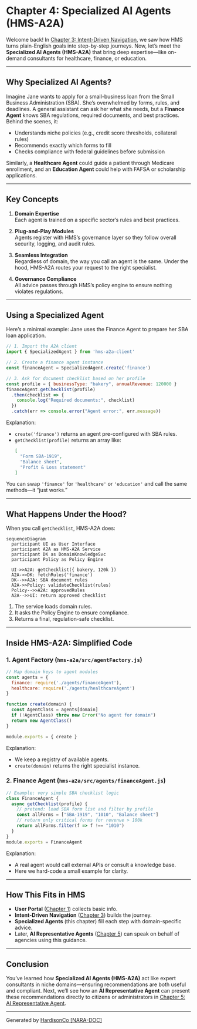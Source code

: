 # Chapter 4: Specialized AI Agents (HMS-A2A)

Welcome back! In [Chapter 3: Intent-Driven Navigation](03_intent_driven_navigation_.md), we saw how HMS turns plain-English goals into step-by-step journeys. Now, let’s meet the **Specialized AI Agents (HMS-A2A)** that bring deep expertise—like on-demand consultants for healthcare, finance, or education.

---

## Why Specialized AI Agents?

Imagine Jane wants to apply for a small-business loan from the Small Business Administration (SBA). She’s overwhelmed by forms, rules, and deadlines. A general assistant can ask her what she needs, but a **Finance Agent** knows SBA regulations, required documents, and best practices. Behind the scenes, it:

- Understands niche policies (e.g., credit score thresholds, collateral rules)  
- Recommends exactly which forms to fill  
- Checks compliance with federal guidelines before submission  

Similarly, a **Healthcare Agent** could guide a patient through Medicare enrollment, and an **Education Agent** could help with FAFSA or scholarship applications.

---

## Key Concepts

1. **Domain Expertise**  
   Each agent is trained on a specific sector’s rules and best practices.

2. **Plug-and-Play Modules**  
   Agents register with HMS’s governance layer so they follow overall security, logging, and audit rules.

3. **Seamless Integration**  
   Regardless of domain, the way you call an agent is the same. Under the hood, HMS-A2A routes your request to the right specialist.

4. **Governance Compliance**  
   All advice passes through HMS’s policy engine to ensure nothing violates regulations.

---

## Using a Specialized Agent

Here’s a minimal example: Jane uses the Finance Agent to prepare her SBA loan application.

```javascript
// 1. Import the A2A client
import { SpecializedAgent } from 'hms-a2a-client'

// 2. Create a finance agent instance
const financeAgent = SpecializedAgent.create('finance')

// 3. Ask for document checklist based on her profile
const profile = { businessType: "bakery", annualRevenue: 120000 }
financeAgent.getChecklist(profile)
  .then(checklist => {
    console.log("Required documents:", checklist)
  })
  .catch(err => console.error("Agent error:", err.message))
```

Explanation:
- `create('finance')` returns an agent pre-configured with SBA rules.
- `getChecklist(profile)` returns an array like:
  ```json
  [
    "Form SBA-1919",
    "Balance sheet",
    "Profit & Loss statement"
  ]
  ```

You can swap `'finance'` for `'healthcare'` or `'education'` and call the same methods—it “just works.”

---

## What Happens Under the Hood?

When you call `getChecklist`, HMS-A2A does:

```mermaid
sequenceDiagram
  participant UI as User Interface
  participant A2A as HMS-A2A Service
  participant DK as DomainKnowledgeSvc
  participant Policy as Policy Engine

  UI->>A2A: getChecklist({ bakery, 120k })
  A2A->>DK: fetchRules('finance')
  DK-->>A2A: SBA document rules
  A2A->>Policy: validateChecklist(rules)
  Policy-->>A2A: approvedRules
  A2A-->>UI: return approved checklist
```

1. The service loads domain rules.  
2. It asks the Policy Engine to ensure compliance.  
3. Returns a final, regulation-safe checklist.

---

## Inside HMS-A2A: Simplified Code

### 1. Agent Factory (`hms-a2a/src/agentFactory.js`)

```javascript
// Map domain keys to agent modules
const agents = {
  finance: require('./agents/financeAgent'),
  healthcare: require('./agents/healthcareAgent')
}

function create(domain) {
  const AgentClass = agents[domain]
  if (!AgentClass) throw new Error("No agent for domain")
  return new AgentClass()
}

module.exports = { create }
```

Explanation:
- We keep a registry of available agents.
- `create(domain)` returns the right specialist instance.

### 2. Finance Agent (`hms-a2a/src/agents/financeAgent.js`)

```javascript
// Example: very simple SBA checklist logic
class FinanceAgent {
  async getChecklist(profile) {
    // pretend: load SBA form list and filter by profile
    const allForms = ["SBA-1919", "1010", "Balance sheet"]
    // return only critical forms for revenue > 100k
    return allForms.filter(f => f !== "1010")
  }
}
module.exports = FinanceAgent
```

Explanation:
- A real agent would call external APIs or consult a knowledge base.
- Here we hard-code a small example for clarity.

---

## How This Fits in HMS

- **User Portal** ([Chapter 1](01_user_portal___citizen_interface_.md)) collects basic info.  
- **Intent-Driven Navigation** ([Chapter 3](03_intent_driven_navigation_.md)) builds the journey.  
- **Specialized Agents** (this chapter) fill each step with domain-specific advice.  
- Later, **AI Representative Agents** ([Chapter 5](05_ai_representative_agent_.md)) can speak on behalf of agencies using this guidance.

---

## Conclusion

You’ve learned how **Specialized AI Agents (HMS-A2A)** act like expert consultants in niche domains—ensuring recommendations are both useful and compliant. Next, we’ll see how an **AI Representative Agent** can present these recommendations directly to citizens or administrators in [Chapter 5: AI Representative Agent](05_ai_representative_agent_.md).

---

Generated by [HardisonCo [NARA-DOC]](https://github.com/The-Pocket/Tutorial-Codebase-Knowledge)